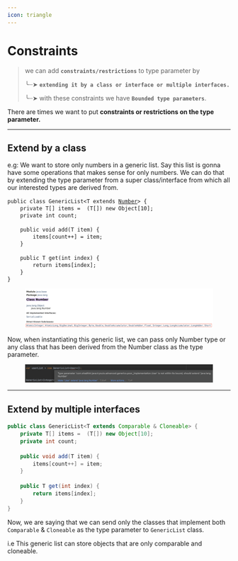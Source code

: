 ```yaml
---
icon: triangle
---
```


# Constraints

> we can add **`constraints/restrictions`** to type parameter by&#x20;
>
> ╰┈➤ **`extending it by a class or interface or multiple interfaces.`**
>
> ╰┈➤ with these constraints we have **`Bounded type parameters`**.

There are times we want to put **constraints or restrictions on the type parameter.**

***

## Extend by a class

e.g: We want to store only numbers in a generic list. Say this list is gonna have some operations that makes sense for only numbers. We can do that by extending the type parameter from a super class/interface from which all our interested types are derived from.

<pre class="language-java"><code class="lang-java">public class GenericList&#x3C;T extends <a data-footnote-ref href="#user-content-fn-1">Number</a>> {
    private T[] items =  (T[]) new Object[10];
    private int count;

    public void add(T item) {
        items[count++] = item;
    }

    public T get(int index) {
        return items[index];
    }
}
</code></pre>

<figure><img src="../../.gitbook/assets/java-ad-generics-5-number-class.png" alt=""><figcaption></figcaption></figure>

Now, when instantiating this generic list, we can pass only Number type or any class that has been derived from the Number class as the type parameter.

<figure><img src="../../.gitbook/assets/java-ad-generics-6-constraints.png" alt=""><figcaption></figcaption></figure>

***

## Extend by multiple interfaces

```java
public class GenericList<T extends Comparable & Cloneable> {
    private T[] items =  (T[]) new Object[10];
    private int count;

    public void add(T item) {
        items[count++] = item;
    }

    public T get(int index) {
        return items[index];
    }
}
```

Now, we are saying that we can send only the classes that implement both `Comparable` & `Cloneable`  as the type parameter to `GenericList` class.&#x20;

i.e This generic list can store objects that are only comparable and cloneable.





[^1]: constraint
